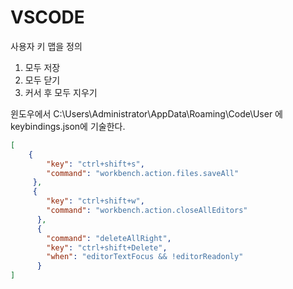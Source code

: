 VSCODE
======

사용자 키 맵을 정의
1. 모두 저장
2. 모두 닫기
3. 커서 후 모두 지우기

윈도우에서
C:\Users\Administrator\AppData\Roaming\Code\User 
에 keybindings.json에 기술한다.
```json
[
    {
        "key": "ctrl+shift+s",
        "command": "workbench.action.files.saveAll"
     },
     {
        "key": "ctrl+shift+w",
        "command": "workbench.action.closeAllEditors"
      },
      {
        "command": "deleteAllRight",
        "key": "ctrl+shift+Delete",
        "when": "editorTextFocus && !editorReadonly"
      }            
]
```

